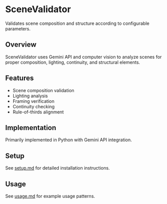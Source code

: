 # SceneValidator

Validates scene composition and structure according to configurable parameters.

## Overview

SceneValidator uses Gemini API and computer vision to analyze scenes for proper composition, lighting, continuity, and structural elements.

## Features

- Scene composition validation
- Lighting analysis
- Framing verification
- Continuity checking
- Rule-of-thirds alignment

## Implementation

Primarily implemented in Python with Gemini API integration.

## Setup

See [setup.md](setup.md) for detailed installation instructions.

## Usage

See [usage.md](usage.md) for example usage patterns.